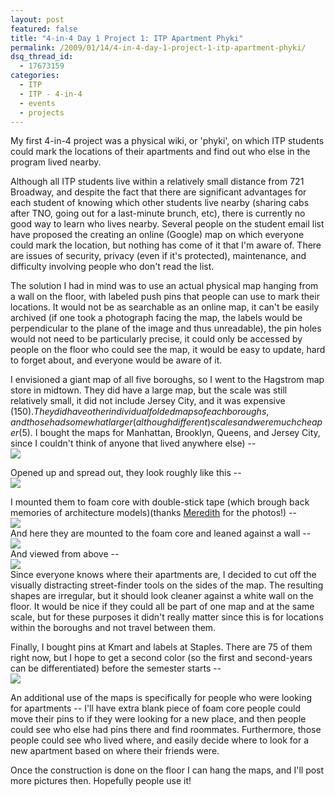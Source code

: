 ```yaml
---
layout: post
featured: false
title: "4-in-4 Day 1 Project 1: ITP Apartment Phyki"
permalink: /2009/01/14/4-in-4-day-1-project-1-itp-apartment-phyki/
dsq_thread_id:
  - 17673159
categories:
  - ITP
  - ITP - 4-in-4
  - events
  - projects
---
```

My first 4-in-4 project was a physical wiki, or 'phyki', on which ITP students could mark the locations of their apartments and find out who else in the program lived nearby.

Although all ITP students live within a relatively small distance from 721 Broadway, and despite the fact that there are significant advantages for each student of knowing which other students live nearby (sharing cabs after TNO, going out for a last-minute brunch, etc), there is currently no good way to learn who lives nearby. Several people on the student email list have proposed the creating an online (Google) map on which everyone could mark the location, but nothing has come of it that I'm aware of. There are issues of security, privacy (even if it's protected), maintenance, and difficulty involving people who don't read the list.

The solution I had in mind was to use an actual physical map hanging from a wall on the floor, with labeled push pins that people can use to mark their locations. It would not be as searchable as an online map, it can't be easily archived (if one took a photograph facing the map, the labels would be perpendicular to the plane of the image and thus unreadable), the pin holes would not need to be particularly precise, it could only be accessed by people on the floor who could see the map, it would be easy to update, hard to forget about, and everyone would be aware of it.

I envisioned a giant map of all five boroughs, so I went to the Hagstrom map store in midtown. They did have a large map, but the scale was still relatively small, it did not include Jersey City, and it was expensive ($150). They did have other individual folded maps of each boroughs, and those had somewhat larger (although different) scales and were much cheaper ($5). I bought the maps for Manhattan, Brooklyn, Queens, and Jersey City, since I couldn't think of anyone that lived anywhere else) --  
![][1]

Opened up and spread out, they look roughly like this --  
![][2]

I mounted them to foam core with double-stick tape (which brough back memories of architecture models)(thanks [Meredith][3] for the photos!) --  
![][4]  
And here they are mounted to the foam core and leaned against a wall --  
![][5]  
And viewed from above --  
![][6]  
Since everyone knows where their apartments are, I decided to cut off the visually distracting street-finder tools on the sides of the map. The resulting shapes are irregular, but it should look cleaner against a white wall on the floor. It would be nice if they could all be part of one map and at the same scale, but for these purposes it didn't really matter since this is for locations within the boroughs and not travel between them.

Finally, I bought pins at Kmart and labels at Staples. There are 75 of them right now, but I hope to get a second color (so the first and second-years can be differentiated) before the semester starts --  
![][7]

An additional use of the maps is specifically for people who were looking for apartments -- I'll have extra blank piece of foam core people could move their pins to if they were looking for a new place, and then people could see who else had pins there and find roommates. Furthermore, those people could see who lived where, and easily decide where to look for a new apartment based on where their friends were.

Once the construction is done on the floor I can hang the maps, and I'll post more pictures then. Hopefully people use it!

 [1]: /projects/4in4jan09/day1img1.jpg
 [2]: /projects/4in4jan09/day1img2.jpg
 [3]: http://itp.mjhasson.com/
 [4]: /projects/4in4jan09/day1img3.jpg
 [5]: /projects/4in4jan09/day1img4.jpg
 [6]: /projects/4in4jan09/day1img5.jpg
 [7]: /projects/4in4jan09/day1img6.jpg
